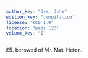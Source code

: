 ```yaml
---
author_key: "Dee, John"
edition_key: "compilation"
license: "CC0 1.0"
location: "page 123"
volume_key: "I"
---
```

£5. borowed of Mr. Mat. Heton.
